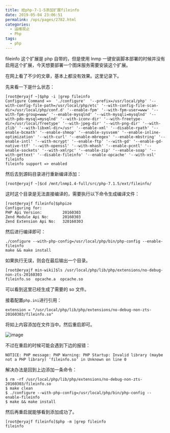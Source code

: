 ```yaml
---
title: 给php-7-1-5添加扩展fileinfo
date: 2019-05-04 23:06:51
permalink: /ops/pages/2782.html
categories:
  - 运维观止
  - Php
tags:
  - php
---
```


fileinfo 这个扩展是 php 自带的，但是使用 lnmp 一键安装脚本部署的时候并没有启用这个扩展，今天想要部署一个图床服务需要安装这个扩展。



在网上看了不少的文章，基本上都没有效果。这里记录下。



先来看一下是什么状态：



```shell
[root@eryajf ~]$php -i |grep fileinfo
Configure Command =>  './configure'  '--prefix=/usr/local/php' '--with-config-file-path=/usr/local/php/etc' '--with-config-file-scan-dir=/usr/local/php/conf.d' '--enable-fpm' '--with-fpm-user=www' '--with-fpm-group=www' '--enable-mysqlnd' '--with-mysqli=mysqlnd' '--with-pdo-mysql=mysqlnd' '--with-iconv-dir' '--with-freetype-dir=/usr/local/freetype' '--with-jpeg-dir' '--with-png-dir' '--with-zlib' '--with-libxml-dir=/usr' '--enable-xml' '--disable-rpath' '--enable-bcmath' '--enable-shmop' '--enable-sysvsem' '--enable-inline-optimization' '--with-curl' '--enable-mbregex' '--enable-mbstring' '--enable-intl' '--with-mcrypt' '--enable-ftp' '--with-gd' '--enable-gd-native-ttf' '--with-openssl' '--with-mhash' '--enable-pcntl' '--enable-sockets' '--with-xmlrpc' '--enable-zip' '--enable-soap' '--with-gettext' '--disable-fileinfo' '--enable-opcache' '--with-xsl'
fileinfo
fileinfo support => enabled
```



然后去到源码目录进行重新编译添加：



```shell
[root@eryajf ~]$cd /mnt/lnmp1.4-full/src/php-7.1.5/ext/fileinfo/
```



这时这个目录是无法直接编译的，需要执行以下命令生成编译文件：



```shell
[root@eryajf fileinfo]$phpize
Configuring for:
PHP Api Version:         20160303
Zend Module Api No:      20160303
Zend Extension Api No:   320160303
```



然后进行编译即可：



```shell
./configure --with-php-config=/usr/local/php/bin/php-config --enable-fileinfo
make && make install
```



如果执行无误，则会在最后输出一个目录。



```shell
[root@eryajf min-wiki]$ls /usr/local/php/lib/php/extensions/no-debug-non-zts-20160303
fileinfo.so  opcache.a  opcache.so
```



可以看到这里已经生成了需要的 so 文件。



接着配置`php.ini`进行引用：



```shell
extension = "/usr/local/php/lib/php/extensions/no-debug-non-zts-20160303/fileinfo.so"
```



将如上内容添加在文件当中。然后重启即可。





![image](http://t.eryajf.net/imgs/2021/09/758a1ffb0b4614d5.jpg)





不过在重启的时候可能会遇到下边的报错：



```shell
NOTICE: PHP message: PHP Warning: PHP Startup: Invalid library (maybe not a PHP library) ‘fileinfo.so’ in Unknown on line 0
```



解决办法是回到上边添加一条命令：



```shell
$ rm -rf /usr/local/php/lib/php/extensions/no-debug-non-zts-20160303/fileinfo.so
$ make clean
$ ./configure --with-php-config=/usr/local/php/bin/php-config --enable-fileinfo
$ make && make install
```



然后再重启就能够看到添加成功了。



```shell
[root@eryajf fileinfo]$php -m |grep fileinfo
fileinfo
```
